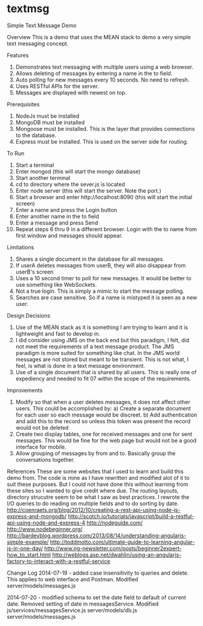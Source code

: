 textmsg
=======

Simple Text Message Demo

Overview
This is a demo that uses the MEAN stack to demo a very simple text messaging concept.

Features
1) Demonstrates text messaging with multiple users using a web browser.
2) Allows deleting of messages by entering a name in the to field.
3) Auto polling for new messages every 10 seconds.  No need to refresh.
4) Uses RESTful APIs for the server.
5) Messages are displayed with newest on top.


Prerequisites
1) NodeJs must be installed
2) MongoDB must be installed
3) Mongoose must be installed.  This is the layer that provides connections to the database.
4) Express must be installed.  This is used on the server side for routing.

To Run
1) Start a terminal
2) Enter mongod (this will start the mongo database)
3) Start another terminal
4) cd to directory where the sever.js is located
5) Enter node server (this will start the server.  Note the port.)
6) Start a browser and enter http://localhost:8090 (this will start the initial screen)
7) Enter a name and press the Login button
8) Enter another name in the to field 
9) Enter a message and press Send
10) Repeat steps 6 thru 9 in a different browser.  Login with the to name from first window
    and messages should appear.

Limitations
1) Shares a single document in the database for all messages.
2) If userA deletes messages from userB, they will also disappear from userB's screen
3) Uses a 10 second timer to poll for new messages.  It would be better to use something like WebSockets.
4) Not a true login.  This is simply a mimic to start the message polling.
5) Searches are case sensitive.  So if a name is mistyped it is seen as a new user.

Design Decisions
1) Use of the MEAN stack as it is something I am trying to learn and it is lightweight and fast to develop in.
2) I did consider using JMS on the back end but this paradigm, I felt, did not meet the requirements of a text
   message product.  The JMS paradigm is more suited for something like chat.  In the JMS world messages are not
   stored but meant to be transient.  This is not what, I feel, is what is done in a text message environment.
3) Use of a single document that is shared by all users.  This is really one of expediency and needed to fit 07
   within the scope of the requirements.

Improvements
1) Modify so that when a user deletes messages, it does not affect other users.  This could be accomplished by:
    a) Create a separate document for each user so each message would be discreet.
   	b) Add authentication and add this to the record so unless this token was present the record would not 
   	   be deleted 
2) Create two display tables, one for received messages and one for sent messages.  This would be fine for the 
   web page but would not be a good interface for mobile.
3) Allow grouping of messages by from and to.  Basically group the conversations together.

References
These are some websites that I used to learn and build this demo from.  The code is mine as I have rewritten
and modified alot of it to suit these purposes.  But I could not have done this without learning from these sites
so I wanted to give credit where due.  The routing layouts, directory strucutre seem to be what I saw as best
practices.  I rewrote the I/O queries to do reading on multiple fields and to do sorting by date.
http://coenraets.org/blog/2012/10/creating-a-rest-api-using-node-js-express-and-mongodb/
http://scotch.io/tutorials/javascript/build-a-restful-api-using-node-and-express-4
http://nodeguide.com/
http://www.nodebeginner.org/
http://bardevblog.wordpress.com/2013/08/14/understanding-angularjs-simple-example/
http://toddmotto.com/ultimate-guide-to-learning-angular-js-in-one-day/
http://www.ng-newsletter.com/posts/beginner2expert-how_to_start.html
http://weblogs.asp.net/dwahlin/using-an-angularjs-factory-to-interact-with-a-restful-service

Change Log
2014-07-19 - added case insensitivity to queries and delete.  This applies to web interface and Postman.
Modified server/models/messages.js

2014-07-20 - modified schema to set the date field to default of current date.  Removed setting of date in messagesService.
Modified
 	js/services/messagesService.js
 	server/models/db.js
 	server/models/messages.js
 	

